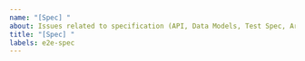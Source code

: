 ```yaml
---
name: "[Spec] "
about: Issues related to specification (API, Data Models, Test Spec, Arch)
title: "[Spec] "
labels: e2e-spec
---
```

